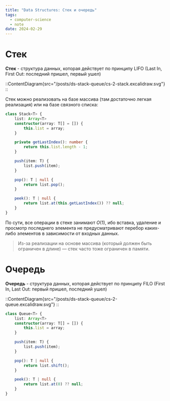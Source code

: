 ```yaml
---
title: "Data Structures: Стек и очередь"
tags:
  - computer-science
  - note
date: 2024-02-29
---
```


# Стек
**Стек** - структура данных, которая действует по принципу LIFO (Last In, First Out: последний пришел, первый ушел)

::ContentDiagram{src="/posts/ds-stack-queue/cs-2-stack.excalidraw.svg"}
::

Стек можно реализовать на базе массива (там достаточно легкая реализация) или на базе связного списка:

```typescript [stack.ts]
class Stack<T> {
	list: Array<T>
	constructor(array: T[] = []) {
		this.list = array;
	}

	private getLastIndex(): number {
		return this.list.length - 1;
	}

	push(item: T) {
		list.push(item);
	}

	pop(): T | null {
		return list.pop();
	}

	peek(): T | null {
		return list.at(this.getLastIndex()) ?? null;
	}
}
```

По сути, все операции в стеке занимают $O(1)$, ибо вставка, удаление и просмотр последнего элемента не предусматривают перебор каких-либо элементов в зависимости от входных данных.

> Из-за реализации на основе массива (который должен быть ограничен в длине) — стек часто тоже ограничен в памяти.

# Очередь
**Очередь** - структура данных, которая действует по принципу FILO (First In, Last Out: первый пришел, последний ушел)

::ContentDiagram{src="/posts/ds-stack-queue/cs-2-queue.excalidraw.svg"}
::

```typescript [queue.ts]
class Queue<T> {
	list: Array<T>
	constructor(array: T[] = []) {
		this.list = array;
	}

	push(item: T) {
		list.push(item);
	}

	pop(): T | null {
		return list.shift();
	}

	peek(): T | null {
		return list.at(0) ?? null;
	}
}
```
